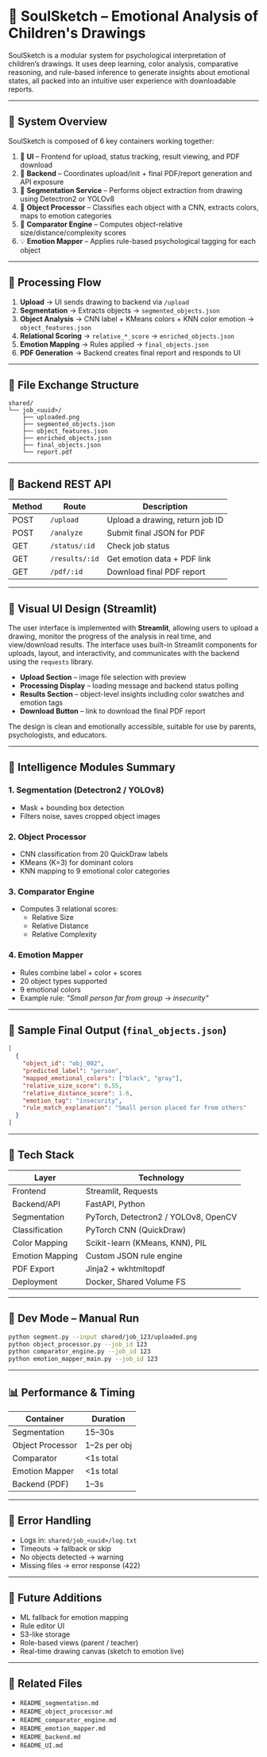 # 🧠 SoulSketch – Emotional Analysis of Children's Drawings

SoulSketch is a modular system for psychological interpretation of children’s drawings. It uses deep learning, color analysis, comparative reasoning, and rule-based inference to generate insights about emotional states, all packed into an intuitive user experience with downloadable reports.

---

## 🧩 System Overview

SoulSketch is composed of 6 key containers working together:

1. 🎨 **UI** – Frontend for upload, status tracking, result viewing, and PDF download
2. 🧩 **Backend** – Coordinates upload/init + final PDF/report generation and API exposure
3. 🧠 **Segmentation Service** – Performs object extraction from drawing using Detectron2 or YOLOv8
4. 🧪 **Object Processor** – Classifies each object with a CNN, extracts colors, maps to emotion categories
5. 📏 **Comparator Engine** – Computes object-relative size/distance/complexity scores
6. 💡 **Emotion Mapper** – Applies rule-based psychological tagging for each object

---

## 🔄 Processing Flow

1. **Upload** → UI sends drawing to backend via `/upload`
2. **Segmentation** → Extracts objects → `segmented_objects.json`
3. **Object Analysis** → CNN label + KMeans colors + KNN color emotion → `object_features.json`
4. **Relational Scoring** → `relative_*_score` → `enriched_objects.json`
5. **Emotion Mapping** → Rules applied → `final_objects.json`
6. **PDF Generation** → Backend creates final report and responds to UI

---

## 🧪 File Exchange Structure

```
shared/
└── job_<uuid>/
    ├── uploaded.png
    ├── segmented_objects.json
    ├── object_features.json
    ├── enriched_objects.json
    ├── final_objects.json
    └── report.pdf
```

---

## 🔌 Backend REST API

| Method | Route         | Description |
|--------|---------------|-------------|
| POST   | `/upload`     | Upload a drawing, return job ID |
| POST   | `/analyze`    | Submit final JSON for PDF |
| GET    | `/status/:id` | Check job status |
| GET    | `/results/:id`| Get emotion data + PDF link |
| GET    | `/pdf/:id`    | Download final PDF report |

---

## 🎨 Visual UI Design (Streamlit)

The user interface is implemented with **Streamlit**, allowing users to upload a drawing, monitor the progress of the analysis in real time, and view/download results. The interface uses built-in Streamlit components for uploads, layout, and interactivity, and communicates with the backend using the `requests` library.

- **Upload Section** – image file selection with preview
- **Processing Display** – loading message and backend status polling
- **Results Section** – object-level insights including color swatches and emotion tags
- **Download Button** – link to download the final PDF report

The design is clean and emotionally accessible, suitable for use by parents, psychologists, and educators.

---

## 🧠 Intelligence Modules Summary

### 1. **Segmentation** (Detectron2 / YOLOv8)
- Mask + bounding box detection
- Filters noise, saves cropped object images

### 2. **Object Processor**
- CNN classification from 20 QuickDraw labels
- KMeans (K=3) for dominant colors
- KNN mapping to 9 emotional color categories

### 3. **Comparator Engine**
- Computes 3 relational scores:
  - Relative Size
  - Relative Distance
  - Relative Complexity

### 4. **Emotion Mapper**
- Rules combine label + color + scores
- 20 object types supported
- 9 emotional colors
- Example rule: *"Small person far from group → insecurity"*

---

## 📄 Sample Final Output (`final_objects.json`)

```json
[
  {
    "object_id": "obj_002",
    "predicted_label": "person",
    "mapped_emotional_colors": ["black", "gray"],
    "relative_size_score": 0.55,
    "relative_distance_score": 1.6,
    "emotion_tag": "insecurity",
    "rule_match_explanation": "Small person placed far from others"
  }
]
```

---

## 📌 Tech Stack

| Layer        | Technology |
|--------------|------------|
| Frontend     | Streamlit, Requests |
| Backend/API  | FastAPI, Python |
| Segmentation | PyTorch, Detectron2 / YOLOv8, OpenCV |
| Classification | PyTorch CNN (QuickDraw) |
| Color Mapping | Scikit-learn (KMeans, KNN), PIL |
| Emotion Mapping | Custom JSON rule engine |
| PDF Export   | Jinja2 + wkhtmltopdf |
| Deployment   | Docker, Shared Volume FS |

---

## 🧪 Dev Mode – Manual Run

```bash
python segment.py --input shared/job_123/uploaded.png
python object_processor.py --job_id 123
python comparator_engine.py --job_id 123
python emotion_mapper_main.py --job_id 123
```

---

## 📊 Performance & Timing

| Container          | Duration     |
|--------------------|--------------|
| Segmentation       | 15–30s       |
| Object Processor   | 1–2s per obj |
| Comparator         | <1s total    |
| Emotion Mapper     | <1s total    |
| Backend (PDF)      | 1–3s         |

---

## 🚨 Error Handling

- Logs in: `shared/job_<uuid>/log.txt`
- Timeouts → fallback or skip
- No objects detected → warning
- Missing files → error response (422)

---

## 🔮 Future Additions

- ML fallback for emotion mapping
- Rule editor UI
- S3-like storage
- Role-based views (parent / teacher)
- Real-time drawing canvas (sketch to emotion live)

---

## 📎 Related Files

- `README_segmentation.md`
- `README_object_processor.md`
- `README_comparator_engine.md`
- `README_emotion_mapper.md`
- `README_backend.md`
- `README_UI.md`